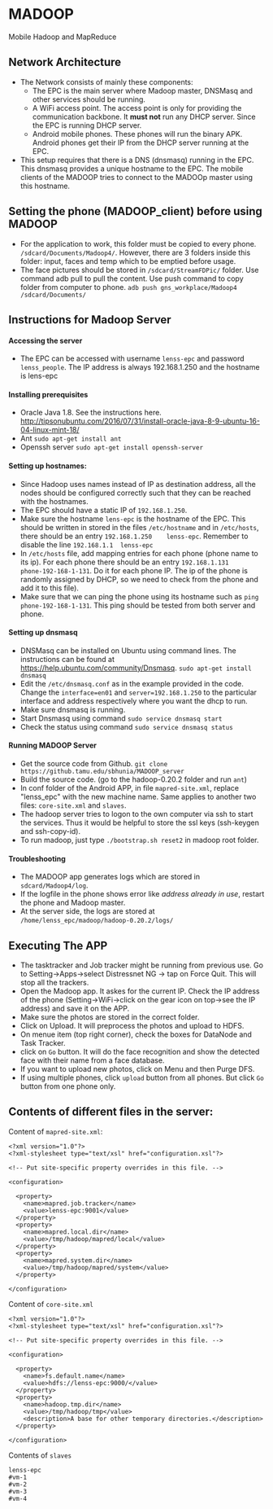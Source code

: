 # MADOOP
Mobile Hadoop and MapReduce


## Network Architecture

- The Network consists of mainly these components:
  - The EPC is the main server where Madoop master, DNSMasq and other services should be running.
  - A WiFi access point. The access point is only for providing the communication backbone. It __must not__ run any DHCP server. Since the EPC is running DHCP server.
  - Android mobile phones. These phones will run the binary APK. Android phones get their IP from the DHCP server running at the EPC.
- This setup requires that there is a DNS (dnsmasq) running in the EPC. This dnsmasq provides a unique hostname to the EPC. The mobile clients of the MADOOP tries to connect to the MADOOp master using this hostname.  



## Setting the phone (MADOOP_client) before using MADOOP
- For the application to work, this folder must be copied to every phone. `/sdcard/Documents/Madoop4/`. However, there are 3 folders inside this folder: input, faces and temp which to be emptied before usage.
- The face pictures should be stored in `/sdcard/StreamFDPic/` folder. Use command adb pull to pull the content. Use push command to copy folder from computer to phone.  `adb push gns_workplace/Madoop4 /sdcard/Documents/`

## Instructions for Madoop Server

#### Accessing the server
- The EPC can be accessed with username `lenss-epc` and password `lenss_people`. The IP address is always 192.168.1.250 and the hostname is lens-epc

#### Installing prerequisites
- Oracle Java 1.8. See the instructions here. http://tipsonubuntu.com/2016/07/31/install-oracle-java-8-9-ubuntu-16-04-linux-mint-18/
- Ant `sudo apt-get install ant`
- Openssh server `sudo apt-get install openssh-server`


#### Setting up hostnames:
- Since Hadoop uses names instead of IP as destination address, all the nodes should be configured correctly such that they can be reached with the hostnames.
- The EPC should have a static IP of `192.168.1.250`.
- Make sure the hostname `lens-epc` is the hostname of the EPC. This should be written in stored in the files `/etc/hostname` and in  `/etc/hosts`, there should be an entry `192.168.1.250    lenss-epc`. Remember to disable the line `192.168.1.1  lenss-epc`
- In `/etc/hosts` file, add mapping entries for each phone (phone name to its ip). For each phone there should be an entry `192.168.1.131    phone-192-168-1-131`. Do it for each phone IP. The ip of the phone is randomly assigned by DHCP, so we need to check from the phone and add it to this file).
- Make sure that we can ping the phone using its hostname such as `ping phone-192-168-1-131`. This ping should be tested from both server and phone.


#### Setting up dnsmasq
- DNSMasq can be installed on Ubuntu using command lines. The instructions can be found at https://help.ubuntu.com/community/Dnsmasq. `sudo apt-get install dnsmasq`
- Edit the `/etc/dnsmasq.conf` as in the example provided in the code. Change the `interface=en01` and `server=192.168.1.250` to the particular interface and address respectively where you want the dhcp to run.
- Make sure dnsmasq is running.
- Start Dnsmasq using command `sudo service dnsmasq start`
- Check the status using command `sudo service dnsmasq status`




#### Running MADOOP Server
- Get the source code from Github. `git clone https://github.tamu.edu/sbhunia/MADOOP_server`
- Build the source code. (go to the hadoop-0.20.2 folder and run `ant`)
- In conf folder of the Android APP, in file `mapred-site.xml`, replace "lenss_epc" with the new machine name. Same applies to another two files: `core-site.xml` and `slaves`.
- The hadoop server tries to logon to the own computer via ssh to start the services. Thus it would be helpful to store the ssl keys (ssh-keygen and ssh-copy-id).
- To run madoop, just type ``./bootstrap.sh reset2`` in madoop root folder.



#### Troubleshooting
- The MADOOP app generates logs which are stored in `sdcard/Madoop4/log`.
- If the logfile in the phone shows error like *address already in use*, restart the phone and Madoop master.
- At the server side, the logs are stored at ``/home/lenss_epc/madoop/hadoop-0.20.2/logs/``




## Executing The APP
- The tasktracker and Job tracker might be running from previous use. Go to Setting->Apps->select Distressnet NG -> tap on Force Quit. This will stop all the trackers.
- Open the Madoop app. It askes for the current IP. Check the IP address of the phone (Setting->WiFi->click on the gear icon on top->see the IP address) and save it on the APP.
- Make sure the photos are stored in the correct folder.
- Click on Upload. It will preprocess the photos and upload to HDFS.
- On menue item (top right corner), check the boxes for DataNode and Task Tracker.
- click on `Go` button. It will do the face recognition and show the detected face with their name from a face database.  
- If you want to upload new photos, click on Menu and then Purge DFS.
- If using multiple phones, click `upload` button from all phones. But click `Go` button from one phone only.


## Contents of different files in the server:

Content of `mapred-site.xml`:
```
<?xml version="1.0"?>
<?xml-stylesheet type="text/xsl" href="configuration.xsl"?>

<!-- Put site-specific property overrides in this file. -->

<configuration>

  <property>
    <name>mapred.job.tracker</name>
    <value>lenss-epc:9001</value>
  </property>
  <property>
    <name>mapred.local.dir</name>
    <value>/tmp/hadoop/mapred/local</value>
  </property>
  <property>
    <name>mapred.system.dir</name>
    <value>/tmp/hadoop/mapred/system</value>
  </property>

</configuration>
```
Content of `core-site.xml`

```
<?xml version="1.0"?>
<?xml-stylesheet type="text/xsl" href="configuration.xsl"?>

<!-- Put site-specific property overrides in this file. -->

<configuration>

  <property>
    <name>fs.default.name</name>
    <value>hdfs://lenss-epc:9000/</value>
  </property>
  <property>
    <name>hadoop.tmp.dir</name>
    <value>/tmp/hadoop/tmp</value>
    <description>A base for other temporary directories.</description>
  </property>

</configuration>
```
Contents of `slaves`

```
lenss-epc
#vm-1
#vm-2
#vm-3
#vm-4
```
